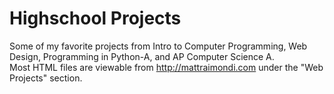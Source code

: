 # Highschool Projects
Some of my favorite projects from Intro to Computer Programming, Web Design, Programming in Python-A, and AP Computer Science A.</br>
Most HTML files are viewable from http://mattraimondi.com under the "Web Projects" section.
